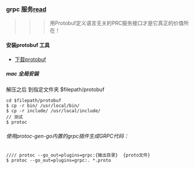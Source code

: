### grpc 服务[read](https://github.com/chong0808/advanced-go-programming-book/blob/master/ch4-rpc/ch4-02-pb-intro.md)
>>> 用Protobuf定义语言无关的PRC服务接口才是它真正的价值所在！
#### 安装protobuf 工具

- [下载protobuf](https://github.com/protocolbuffers/protobuf/releases)
##### mac 全局安装
解压之后 到指定文件夹 $filepath/protobuf
```
cd $filepath/protobuf
$ cp -r bin/ /usr/local/bin/
$ cp -r include/ /usr/local/include/
// 测试
$ protoc
```


###### 使用protoc-gen-go内置的grpc插件生成GRPC代码：
```
//// protoc --go_out=plugins=grpc:{输出目录}  {proto文件}
$ protoc --go_out=plugins=grpc:. *.proto
```

